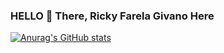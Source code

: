 ### HELLO 👋 There, Ricky Farela Givano Here

[![Anurag's GitHub stats](https://github-readme-stats.vercel.app/api?username=Rickyfg13&show_icons=true&theme=radical)](https://github.com/anuraghazra/github-readme-stats)
